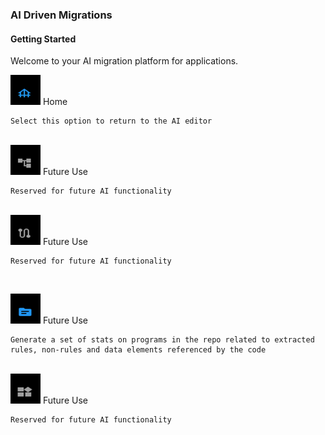 

### AI Driven Migrations

#### Getting Started

Welcome to your AI migration platform for applications.

<span>
    <img src="./images/icons/home.png" alt="Icon" width="48" height="48" />
    Home

    Select this option to return to the AI editor
</span><br>
<span>
    <img src="./images/icons/account.png" alt="Icon" width="48" height="48" />
    Future Use

    Reserved for future AI functionality
</span><br>
<span>
    <img src="./images/icons/route.png" alt="Icon" width="48" height="48" />
    Future Use

    Reserved for future AI functionality
</span><br>
<p>
    <img src="./images/icons/analyze.png" alt="Icon" width="48" height="48" />
    Future Use

    Generate a set of stats on programs in the repo related to extracted rules, non-rules and data elements referenced by the code
</p><br>
<span>
    <img src="./images/icons/widgets.png" alt="Icon" width="48" height="48" />
    Future Use

    Reserved for future AI functionality
</span><br>